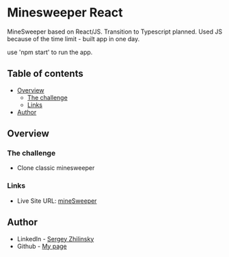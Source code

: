 # Minesweeper React

MineSweeper based on React/JS. Transition to Typescript planned. Used JS because of the time limit - built app in one day.

use 'npm start' to run the app.

## Table of contents

- [Overview](#overview)
  - [The challenge](#the-challenge)
  - [Links](#links)
- [Author](#author)

## Overview

### The challenge

- Clone classic minesweeper

### Links

- Live Site URL: [mineSweeper](https://minesweeper-gold.vercel.app/)

## Author

- LinkedIn - [Sergey Zhilinsky](https://www.linkedin.com/in/mars2030/)
- Github - [My page](https://github.com/StarDust198)

